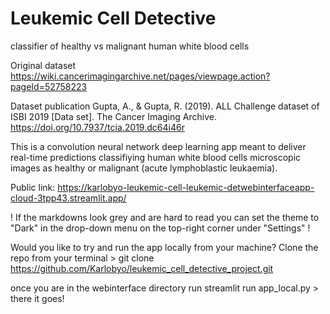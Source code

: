 # Leukemic Cell Detective
classifier of healthy vs malignant human white blood cells

Original dataset
https://wiki.cancerimagingarchive.net/pages/viewpage.action?pageId=52758223

Dataset publication
Gupta, A., & Gupta, R. (2019). ALL Challenge dataset of ISBI 2019 [Data set]. The Cancer Imaging Archive. https://doi.org/10.7937/tcia.2019.dc64i46r

This is a convolution neural network deep learning app meant to deliver real-time predictions classifiying human white blood cells microscopic images as healthy or malignant (acute lymphoblastic leukaemia).


Public link:
https://karlobyo-leukemic-cell-leukemic-detwebinterfaceapp-cloud-3tpp43.streamlit.app/

! If the markdowns look grey and are hard to read you can set the theme to "Dark" in the drop-down menu on the top-right corner under "Settings" !

Would you like to try and run the app locally from your machine? Clone the repo from your terminal > 
git clone https://github.com/Karlobyo/leukemic_cell_detective_project.git

once you are in the webinterface directory run streamlit run app_local.py > there it goes!
